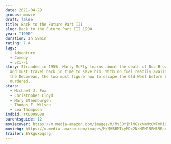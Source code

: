 ```yaml
---
date: 2021-04-29
groups: movie
draft: false
title: Back to the Future Part III
slug: Back to the Future Part III 1990
year: "1990"
duration: 1h 58min
rating: 7.4
tags:
  - Adventure
  - Comedy
  - Sci-Fi
story: Stranded in 1955, Marty McFly learns about the death of Doc Brown in 1885
  and must travel back in time to save him. With no fuel readily available for
  the DeLorean, the two must figure how to escape the Old West before Emmett is
  murdered.
stars:
  - Michael J. Fox
  - Christopher Lloyd
  - Mary Steenburgen
  - Thomas F. Wilson
  - Lea Thompson
imdbid: tt0099088
parentsguide: 12
moviecover: https://m.media-amazon.com/images/M/MV5BYjhlMGYxNmMtOWFmMi00Y2M2LWE5NWYtZTdlMDRlMGEzMDA3XkEyXkFqcGdeQXVyMTQxNzMzNDI@._V1_FMjpg_UX1015_.jpg
moviebg: https://m.media-amazon.com/images/M/MV5BMTcyMDc2NzM0M15BMl5BanBnXkFtZTgwMjA4OTIyMjI@._V1_FMjpg_UX1280_.jpg
trailer: EYkguxpqsrg
---
```

